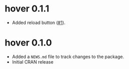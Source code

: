 # hover 0.1.1

* Added reload button ([#1](https://github.com/r4fun/hover/pull/1)).

# hover 0.1.0

* Added a `NEWS.md` file to track changes to the package.
* Initial CRAN release
